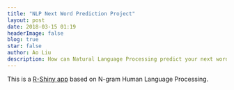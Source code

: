 ```yaml
---
title: "NLP Next Word Prediction Project"
layout: post
date: 2018-03-15 01:19
headerImage: false
blog: true
star: false
author: Ao Liu
description: How can Natural Language Processing predict your next word
---
```


This is a [R-Shiny app](https://austin-liu.shinyapps.io/NLPNextWordPredicition/) based on N-gram Human Language Processing.


